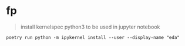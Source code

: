 # fp
> install kernelspec python3 to be used in jupyter notebook
```
poetry run python -m ipykernel install --user --display-name "eda"
```